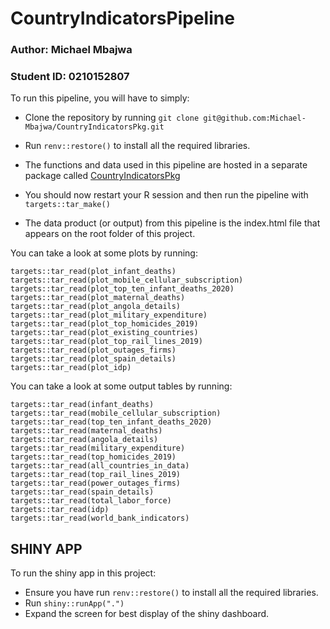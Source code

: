 # CountryIndicatorsPipeline

### Author: **Michael Mbajwa**

### Student ID: **0210152807**


To run this pipeline, you will have to simply:

- Clone the repository by running ```git clone git@github.com:Michael-Mbajwa/CountryIndicatorsPkg.git```
- Run ```renv::restore()``` to install all the required libraries.

- The functions and data used in this pipeline are hosted in a separate package called [CountryIndicatorsPkg](https://github.com/Michael-Mbajwa/CountryIndicatorsPkg)

- You should now restart your R session and then run the pipeline with ```targets::tar_make()```

- The data product (or output) from this pipeline is the index.html file that appears on the root folder of this project.


You can take a look at some plots by running:
```targets::tar_read(plot_physicians_per_thousand)
targets::tar_read(plot_infant_deaths)
targets::tar_read(plot_mobile_cellular_subscription)
targets::tar_read(plot_top_ten_infant_deaths_2020)
targets::tar_read(plot_maternal_deaths)
targets::tar_read(plot_angola_details)
targets::tar_read(plot_military_expenditure)
targets::tar_read(plot_top_homicides_2019)
targets::tar_read(plot_existing_countries)
targets::tar_read(plot_top_rail_lines_2019)
targets::tar_read(plot_outages_firms)
targets::tar_read(plot_spain_details)
targets::tar_read(plot_idp)
```
You can take a look at some output tables by running:
```targets::tar_read(physicians_per_thousand)
targets::tar_read(infant_deaths)
targets::tar_read(mobile_cellular_subscription)
targets::tar_read(top_ten_infant_deaths_2020)
targets::tar_read(maternal_deaths)
targets::tar_read(angola_details)
targets::tar_read(military_expenditure)
targets::tar_read(top_homicides_2019)
targets::tar_read(all_countries_in_data)
targets::tar_read(top_rail_lines_2019)
targets::tar_read(power_outages_firms)
targets::tar_read(spain_details)
targets::tar_read(total_labor_force)
targets::tar_read(idp)
targets::tar_read(world_bank_indicators)
```

## SHINY APP

To run the shiny app in this project:

- Ensure you have run ```renv::restore()``` to install all the required libraries.
- Run ```shiny::runApp(".")```
- Expand the screen for best display of the shiny dashboard.